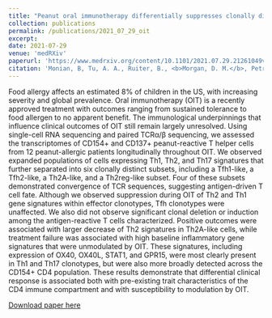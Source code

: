 ```yaml
---
title: "Peanut oral immunotherapy differentially suppresses clonally distinct subsets of T helper cells"
collection: publications
permalink: /publications/2021_07_29_oit
excerpt: 
date: 2021-07-29
venue: 'medRXiv'
paperurl: 'https://www.medrxiv.org/content/10.1101/2021.07.29.21261049v1'
citation: 'Monian, B, Tu, A. A., Ruiter, B., <b>Morgan, D. M.</b>, Petrossian, P. M., Smith, N. P., Gierahn, T., M., Ginder, J., Shreffler, W. G., Love, J. C. &quot;Peanut oral immunotherapy differentially suppresses clonally distinct subsets of T helper cells&quot; <i>medArXiv</i>. (2021). https://doi.org/10.1101/2021.07.29.21261049.'
---
```

Food allergy affects an estimated 8% of children in the US, with increasing severity and global prevalence. Oral immunotherapy (OIT) is a recently approved treatment with outcomes ranging from sustained tolerance to food allergen to no apparent benefit. The immunological underpinnings that influence clinical outcomes of OIT still remain largely unresolved. Using single-cell RNA sequencing and paired TCRα/β sequencing, we assessed the transcriptomes of CD154+ and CD137+ peanut-reactive T helper cells from 12 peanut-allergic patients longitudinally throughout OIT. We observed expanded populations of cells expressing Th1, Th2, and Th17 signatures that further separated into six clonally distinct subsets, including a Tfh1-like, a Tfh2-like, a Th2A-like, and a Th2reg-like subset. Four of these subsets demonstrated convergence of TCR sequences, suggesting antigen-driven T cell fate. Although we observed suppression during OIT of Th2 and Th1 gene signatures within effector clonotypes, Tfh clonotypes were unaffected. We also did not observe significant clonal deletion or induction among the antigen-reactive T cells characterized. Positive outcomes were associated with larger decrease of Th2 signatures in Th2A-like cells, while treatment failure was associated with high baseline inflammatory gene signatures that were unmodulated by OIT. These signatures, including expression of OX40, OX40L, STAT1, and GPR15, were most clearly present in Th1 and Th17 clonotypes, but were also more broadly detected across the CD154+ CD4 population. These results demonstrate that differential clinical response is associated both with pre-existing trait characteristics of the CD4 immune compartment and with susceptibility to modulation by OIT.

[Download paper here](https://www.medrxiv.org/content/10.1101/2021.07.29.21261049v1)

